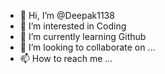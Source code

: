 - 👋 Hi, I’m @Deepak1138
- 👀 I’m interested in Coding
- 🌱 I’m currently learning Github
- 💞️ I’m looking to collaborate on ...
- 📫 How to reach me ...

<!---
Deepak1138/Deepak1138 is a ✨ special ✨ repository because its `README.md` (this file) appears on your GitHub profile.
You can click the Preview link to take a look at your changes.
--->
